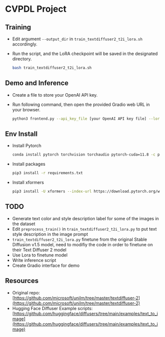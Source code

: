 # CVPDL Project

## Training

- Edit argument `--output_dir` in `train_textdiffuser2_t2i_lora.sh` accordingly.

- Run the script, and the LoRA checkpoint will be saved in the designated directory.
    ```bash
    bash train_textdiffuser2_t2i_lora.sh
    ```

## Demo and Inference

- Create a file to store your OpenAI API key.

- Run following command, then open the provided Gradio web URL in your browser.
    ```bash
    python3 frontend.py --api_key_file [your OpenAI API key file] --lora_ckpt [path to your trained LoRA checkpoint]
    ```

## Env Install

- Install Pytorch
    ```bash
    conda install pytorch torchvision torchaudio pytorch-cuda=11.8 -c pytorch -c nvidia
    ```

- Install packages
    ```bash
    pip3 install -r requirements.txt
    ```

- Install xformers
    ```bash
    pip3 install -U xformers --index-url https://download.pytorch.org/whl/cu118
    ```

## TODO

- Generate text color and style description label for some of the images in the dataset
- Edit `preprocess_train()` in `train_textdiffuser2_t2i_lora.py` to put text style description in the image prompt
- `train_textdiffuser2_t2i_lora.py` finetune from the original Stable Diffusion v1.5 model, need to modifiy the code in order to finetune on their Text Diffuser 2 model
- Use Lora to finetune model
- Write inference script
- Create Gradio interface for demo

## Resources

- Original repo: [https://github.com/microsoft/unilm/tree/master/textdiffuser-2](https://github.com/microsoft/unilm/tree/master/textdiffuser-2)
- Hugging Face Diffuser Example scripts: [https://github.com/huggingface/diffusers/tree/main/examples/text_to_image](https://github.com/huggingface/diffusers/tree/main/examples/text_to_image)